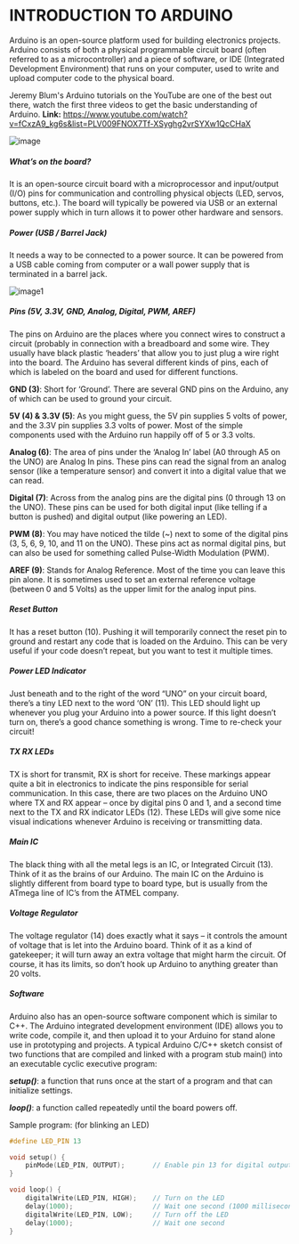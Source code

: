 # INTRODUCTION TO ARDUINO

Arduino is an open-source platform used for building electronics projects. Arduino consists of both a physical programmable circuit board (often referred to as a microcontroller) and a piece of software, or IDE (Integrated Development Environment) that runs on your computer, used to write and upload computer code to the physical board.

Jeremy Blum's Arduino tutorials on the YouTube are one of the best out there, watch the first three videos to get the basic understanding of Arduino.
**Link:** https://www.youtube.com/watch?v=fCxzA9_kg6s&list=PLV009FNOX7Tf-XSyghg2vrSYXw1QcCHaX

![image]()

##### What’s on the board?
It is an open-source circuit board with a microprocessor and input/output (I/O) pins for communication and controlling physical objects (LED, servos, buttons, etc.). The board will typically be powered via USB or an external power supply which in turn allows it to power other hardware and sensors.

##### Power (USB / Barrel Jack)
It needs a way to be connected to a power source. It can be powered from a USB cable coming from computer or a wall power supply that is terminated in a barrel jack.

![image1]()

##### Pins (5V, 3.3V, GND, Analog, Digital, PWM, AREF)
The pins on  Arduino are the places where you connect wires to construct a circuit (probably in connection with a breadboard and some wire. They usually have black plastic ‘headers’ that allow you to just plug a wire right into the board. The Arduino has several different kinds of pins, each of which is labeled on the board and used for different functions.

**GND (3)**: Short for ‘Ground’. There are several GND pins on the Arduino, any of which can be used to ground your circuit.

**5V (4) & 3.3V (5)**: As you might guess, the 5V pin supplies 5 volts of power, and the 3.3V pin supplies 3.3 volts of power. Most of the simple components used with the Arduino run happily off of 5 or 3.3 volts.

**Analog (6)**: The area of pins under the ‘Analog In’ label (A0 through A5 on the UNO) are Analog In pins. These pins can read the signal from an analog sensor (like a temperature sensor) and convert it into a digital value that we can read.

**Digital (7)**: Across from the analog pins are the digital pins (0 through 13 on the UNO). These pins can be used for both digital input (like telling if a button is pushed) and digital output (like powering an LED).

**PWM (8)**: You may have noticed the tilde (~) next to some of the digital pins (3, 5, 6, 9, 10, and 11 on the UNO). These pins act as normal digital pins, but can also be used for something called Pulse-Width Modulation (PWM). 

**AREF (9)**: Stands for Analog Reference. Most of the time you can leave this pin alone. It is sometimes used to set an external reference voltage (between 0 and 5 Volts) as the upper limit for the analog input pins.
##### Reset Button
It has a reset button (10). Pushing it will temporarily connect the reset pin to ground and restart any code that is loaded on the Arduino. This can be very useful if your code doesn’t repeat, but you want to test it multiple times.
##### Power LED Indicator
Just beneath and to the right of the word “UNO” on your circuit board, there’s a tiny LED next to the word ‘ON’ (11). This LED should light up whenever you plug your Arduino into a power source. If this light doesn’t turn on, there’s a good chance something is wrong. Time to re-check your circuit!
##### TX RX LEDs
TX is short for transmit, RX is short for receive. These markings appear quite a bit in electronics to indicate the pins responsible for serial communication. In this case, there are two places on the Arduino UNO where TX and RX appear – once by digital pins 0 and 1, and a second time next to the TX and RX indicator LEDs (12). These LEDs will give some nice visual indications whenever Arduino is receiving or transmitting data.

##### Main IC

The black thing with all the metal legs is an IC, or Integrated Circuit (13). Think of it as the brains of our Arduino. The main IC on the Arduino is slightly different from board type to board type, but is usually from the ATmega line of IC’s from the ATMEL company. 

##### Voltage Regulator
The voltage regulator (14) does exactly what it says – it controls the amount of voltage that is let into the Arduino board. Think of it as a kind of gatekeeper; it will turn away an extra voltage that might harm the circuit. Of course, it has its limits, so don’t hook up Arduino to anything greater than 20 volts.

##### Software
Arduino also has an open-source software component which is similar to C++. The Arduino integrated development environment (IDE) allows you to write code, compile it, and then upload it to your Arduino for stand alone use in prototyping and projects.
 A typical Arduino C/C++ sketch consist of two functions that are compiled and linked with a program stub main() into an executable cyclic executive program:

***setup()***: a function that runs once at the start of a program and that can initialize settings.

***loop()***: a function called repeatedly until the board powers off.

Sample program: (for blinking an LED)
```C
#define LED_PIN 13

void setup() {
    pinMode(LED_PIN, OUTPUT);       // Enable pin 13 for digital output
}

void loop() {
    digitalWrite(LED_PIN, HIGH);    // Turn on the LED
    delay(1000);                    // Wait one second (1000 milliseconds)
    digitalWrite(LED_PIN, LOW);     // Turn off the LED
    delay(1000);                    // Wait one second
}
```